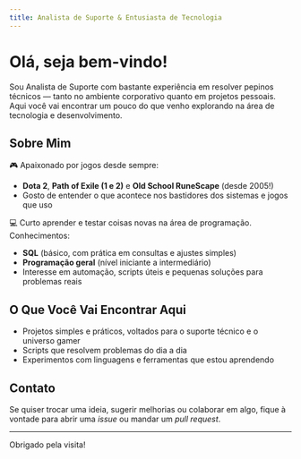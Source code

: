 ```yaml
---
title: Analista de Suporte & Entusiasta de Tecnologia
---
```


# Olá, seja bem-vindo!

Sou Analista de Suporte com bastante experiência em resolver pepinos técnicos — tanto no ambiente corporativo quanto em projetos pessoais. Aqui você vai encontrar um pouco do que venho explorando na área de tecnologia e desenvolvimento.

## Sobre Mim

🎮 Apaixonado por jogos desde sempre:
- **Dota 2**, **Path of Exile (1 e 2)** e **Old School RuneScape** (desde 2005!)
- Gosto de entender o que acontece nos bastidores dos sistemas e jogos que uso

💻 Curto aprender e testar coisas novas na área de programação.  
Conhecimentos:
- **SQL** (básico, com prática em consultas e ajustes simples)
- **Programação geral** (nível iniciante a intermediário)
- Interesse em automação, scripts úteis e pequenas soluções para problemas reais

## O Que Você Vai Encontrar Aqui

- Projetos simples e práticos, voltados para o suporte técnico e o universo gamer
- Scripts que resolvem problemas do dia a dia
- Experimentos com linguagens e ferramentas que estou aprendendo

## Contato

Se quiser trocar uma ideia, sugerir melhorias ou colaborar em algo, fique à vontade para abrir uma *issue* ou mandar um *pull request*.

---

Obrigado pela visita!
